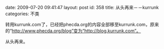 date: 2009-07-20 09:41:47
layout: post
id: 358
title: 从头再来－－kurrunk
categories: 不类

转用kurrunk.com了，已经把phecda.org的内容全部移至kurrunk.com，原来的“http://www.phecda.org/blog”变为“http://blog.kurrunk.com”。

从头再来。
